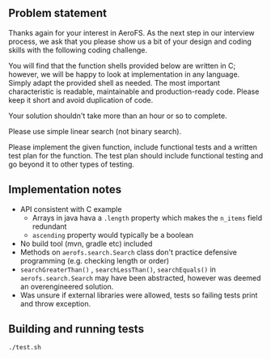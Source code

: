 
Problem statement
-----------------

Thanks again for your interest in AeroFS. As the next step in our interview
process, we ask that you please show us a bit of your design and coding skills
with the following coding challenge.

You will find that the function shells provided below are written in C;
however, we will be happy to look at implementation in any language. Simply
adapt the provided shell as needed. The most important characteristic is
readable, maintainable and production-ready code. Please keep it short and
avoid duplication of code.

Your solution shouldn't take more than an hour or so to complete.

Please use simple linear search (not binary search).

Please implement the given function, include functional tests and a written
test plan for the function. The test plan should include functional testing and
go beyond it to other types of testing.


Implementation notes
--------------------

* API consistent with C example
    * Arrays in java hava a `.length` property which makes the `n_items` field redundant
    * `ascending` property would typically be a boolean
* No build tool (mvn, gradle etc) included
* Methods on `aerofs.search.Search` class don't practice defensive programming (e.g. checking length or order)
* `searchGreaterThan()` , `searchLessThan()`, `searchEquals()` in `aerofs.search.Search` may have been abstracted, however was deemed an overengineered solution.
* Was unsure if external libraries were allowed, tests so failing tests print and
throw exception.


Building and running tests
--------------------------

    ./test.sh
